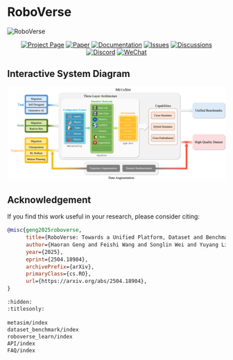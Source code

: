 # RoboVerse
![RoboVerse](./metasim/images/tea.jpg)



<p align="center">
  <a href="https://roboverseorg.github.io"><img src="https://img.shields.io/badge/project-page-brightgreen" alt="Project Page"></a>
  <a href="https://arxiv.org/abs/2504.18904"><img src="https://img.shields.io/badge/paper-preprint-red" alt="Paper"></a>
  <a href="https://roboverse.wiki"><img src="https://img.shields.io/badge/doc-page-orange" alt="Documentation"></a>
  <a href="https://github.com/RoboVerseOrg/RoboVerse/issues"><img src="https://img.shields.io/github/issues/RoboVerseOrg/RoboVerse?color=yellow" alt="Issues"></a>
  <a href="https://github.com/RoboVerseOrg/RoboVerse/discussions"><img src="https://img.shields.io/github/discussions/RoboVerseOrg/RoboVerse?color=blueviolet" alt="Discussions"></a>
  <a href="https://discord.gg/6e2CPVnAD3"><img src="https://img.shields.io/discord/1356345436927168552?logo=discord&color=blue" alt="Discord"></a>
  <a href="docs/source/_static/wechat.jpg"><img src="https://img.shields.io/badge/wechat-QR_code-green" alt="WeChat"></a>
</p>

## Interactive System Diagram
<p align="center">
  <img src="_static/Robo.png"
       usemap="#metasim-map"
       class="map-responsive"
       style="max-width:100%; height:auto;" />
  <map name="metasim-map">
    <area shape="rect"
          coords="2836,492,3309,632"
          href="metasim/user_guide/cross_sim.html"
          alt="Cross-Sim Guide"
          style="cursor: pointer;" />
    <area shape="rect"
        coords="2830,929,3313,1081"
        href="metasim/user_guide/cross_embodiment.html"
        alt="Cross Embodiment"
        style="cursor: pointer;" />
    <area shape="rect"
        coords="771,876,367,773"
        href="metasim/user_guide/real2sim.html"
        alt="Real2Sim"
        style="cursor: pointer;" />
    <area shape="rect"
        coords="780,1241,365,1139"
        href="metasim/user_guide/teleoperate_demo.html"
        alt="Real2Sim"
        style="cursor: pointer;" />
  </map>
</p>

<script src="https://cdn.jsdelivr.net/npm/image-map-resizer@1.0.10/js/imageMapResizer.min.js"></script>
<script>
  window.onload = function () {
    imageMapResize();
  };
</script>


## Acknowledgement
If you find this work useful in your research, please consider citing:

```bibtex
@misc{geng2025roboverse,
      title={RoboVerse: Towards a Unified Platform, Dataset and Benchmark for Scalable and Generalizable Robot Learning}, 
      author={Haoran Geng and Feishi Wang and Songlin Wei and Yuyang Li and Bangjun Wang and Boshi An and Charlie Tianyue Cheng and Haozhe Lou and Peihao Li and Yen-Jen Wang and Yutong Liang and Dylan Goetting and Chaoyi Xu and Haozhe Chen and Yuxi Qian and Yiran Geng and Jiageng Mao and Weikang Wan and Mingtong Zhang and Jiangran Lyu and Siheng Zhao and Jiazhao Zhang and Jialiang Zhang and Chengyang Zhao and Haoran Lu and Yufei Ding and Ran Gong and Yuran Wang and Yuxuan Kuang and Ruihai Wu and Baoxiong Jia and Carlo Sferrazza and Hao Dong and Siyuan Huang and Yue Wang and Jitendra Malik and Pieter Abbeel},
      year={2025},
      eprint={2504.18904},
      archivePrefix={arXiv},
      primaryClass={cs.RO},
      url={https://arxiv.org/abs/2504.18904}, 
}
```

<!-- ## Table of Contents -->
```{toctree}
:hidden:
:titlesonly:

metasim/index
dataset_benchmark/index
roboverse_learn/index
API/index
FAQ/index
```
